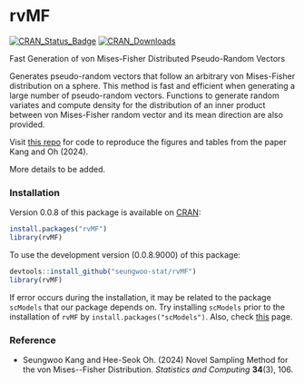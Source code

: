 # rvMF

[![CRAN_Status_Badge](https://www.r-pkg.org/badges/version/rvMF)](https://CRAN.R-project.org/package=rvMF) [![CRAN_Downloads](https://cranlogs.r-pkg.org/badges/grand-total/rvMF)](https://CRAN.R-project.org/package=rvMF)

Fast Generation of von Mises-Fisher Distributed Pseudo-Random Vectors

Generates pseudo-random vectors that follow an arbitrary von Mises-Fisher distribution on a sphere. This method is fast and efficient when generating a large number of pseudo-random vectors. Functions to generate random variates and compute density for the distribution of an inner product between von Mises-Fisher random vector and its mean direction are also provided.

Visit [this repo](https://github.com/seungwoo-stat/rvMF-paper) for code to reproduce the figures and tables from the paper Kang and Oh (2024).

More details to be added.

### Installation

Version 0.0.8 of this package is available on [CRAN](https://cran.r-project.org/package=rvMF):

``` r
install.packages("rvMF")
library(rvMF)
```

To use the development version (0.0.8.9000) of this package:

``` r
devtools::install_github("seungwoo-stat/rvMF")
library(rvMF)
```

If error occurs during the installation, it may be related to the package `scModels` that our package depends on. Try installing `scModels` prior to the installation of `rvMF` by `install.packages("scModels")`. Also, check [this](https://github.com/fuchslab/scModels) page.

### Reference

-   Seungwoo Kang and Hee-Seok Oh. (2024) Novel Sampling Method for the von Mises--Fisher Distribution. *Statistics and Computing* **34**(3), 106.
